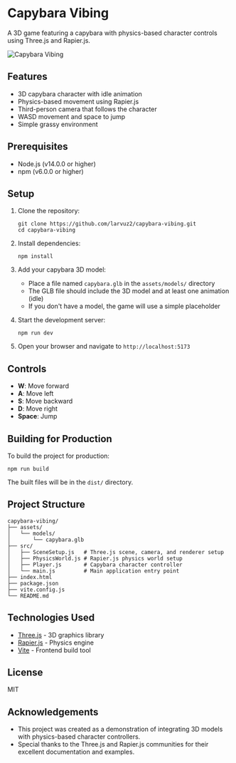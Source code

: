 # Capybara Vibing

A 3D game featuring a capybara with physics-based character controls using Three.js and Rapier.js.

![Capybara Vibing](https://github.com/larvuz2/capybara-vibing/raw/main/screenshot.png)

## Features

- 3D capybara character with idle animation
- Physics-based movement using Rapier.js
- Third-person camera that follows the character
- WASD movement and space to jump
- Simple grassy environment

## Prerequisites

- Node.js (v14.0.0 or higher)
- npm (v6.0.0 or higher)

## Setup

1. Clone the repository:
   ```
   git clone https://github.com/larvuz2/capybara-vibing.git
   cd capybara-vibing
   ```

2. Install dependencies:
   ```
   npm install
   ```

3. Add your capybara 3D model:
   - Place a file named `capybara.glb` in the `assets/models/` directory
   - The GLB file should include the 3D model and at least one animation (idle)
   - If you don't have a model, the game will use a simple placeholder

4. Start the development server:
   ```
   npm run dev
   ```

5. Open your browser and navigate to `http://localhost:5173`

## Controls

- **W**: Move forward
- **A**: Move left
- **S**: Move backward
- **D**: Move right
- **Space**: Jump

## Building for Production

To build the project for production:

```
npm run build
```

The built files will be in the `dist/` directory.

## Project Structure

```
capybara-vibing/
├── assets/
│   └── models/
│       └── capybara.glb
├── src/
│   ├── SceneSetup.js   # Three.js scene, camera, and renderer setup
│   ├── PhysicsWorld.js # Rapier.js physics world setup
│   ├── Player.js       # Capybara character controller
│   └── main.js         # Main application entry point
├── index.html
├── package.json
├── vite.config.js
└── README.md
```

## Technologies Used

- [Three.js](https://threejs.org/) - 3D graphics library
- [Rapier.js](https://rapier.rs/javascript3d/) - Physics engine
- [Vite](https://vitejs.dev/) - Frontend build tool

## License

MIT

## Acknowledgements

- This project was created as a demonstration of integrating 3D models with physics-based character controllers.
- Special thanks to the Three.js and Rapier.js communities for their excellent documentation and examples.